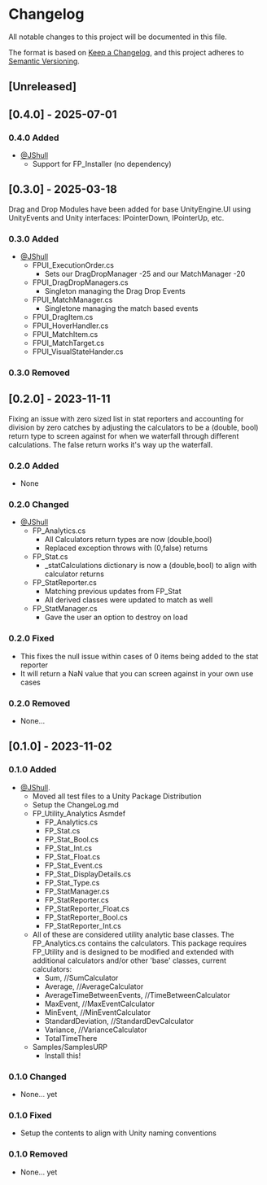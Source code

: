 # Changelog

All notable changes to this project will be documented in this file.

The format is based on [Keep a Changelog](https://keepachangelog.com/en/1.0.0/),
and this project adheres to [Semantic Versioning](https://semver.org/spec/v2.0.0.html).

## [Unreleased]

## [0.4.0] - 2025-07-01

### 0.4.0 Added

- [@JShull](https://github.com/jshull)
  - Support for FP_Installer (no dependency)

## [0.3.0] - 2025-03-18

Drag and Drop Modules have been added for base UnityEngine.UI using UnityEvents and Unity interfaces: IPointerDown, IPointerUp, etc.

### 0.3.0 Added

- [@JShull](https://github.com/jshull)
  - FPUI_ExecutionOrder.cs
    - Sets our DragDropManager -25 and our MatchManager -20
  - FPUI_DragDropManagers.cs
    - Singleton managing the Drag Drop Events
  - FPUI_MatchManager.cs
    - Singletone managing the match based events
  - FPUI_DragItem.cs
  - FPUI_HoverHandler.cs
  - FPUI_MatchItem.cs
  - FPUI_MatchTarget.cs
  - FPUI_VisualStateHander.cs

### 0.3.0 Removed

## [0.2.0] - 2023-11-11

Fixing an issue with zero sized list in stat reporters and accounting for division by zero catches by adjusting the calculators to be a (double, bool) return type to screen against for when we waterfall through different calculations. The false return works it's way up the waterfall.

### 0.2.0 Added

- None

### 0.2.0 Changed

- [@JShull](https://github.com/jshull)
  - FP_Analytics.cs
    - All Calculators return types are now (double,bool)
    - Replaced exception throws with (0,false) returns
  - FP_Stat.cs
    - _statCalculations dictionary is now a (double,bool) to align with calculator returns
  - FP_StatReporter.cs
    - Matching previous updates from FP_Stat
    - All derived classes were updated to match as well
  - FP_StatManager.cs
    - Gave the user an option to destroy on load
  
### 0.2.0 Fixed

- This fixes the null issue within cases of 0 items being added to the stat reporter
- It will return a NaN value that you can screen against in your own use cases

### 0.2.0 Removed

- None...

## [0.1.0] - 2023-11-02

### 0.1.0 Added

- [@JShull](https://github.com/jshull).
  - Moved all test files to a Unity Package Distribution
  - Setup the ChangeLog.md
  - FP_Utility_Analytics Asmdef
    - FP_Analytics.cs
    - FP_Stat.cs
    - FP_Stat_Bool.cs
    - FP_Stat_Int.cs
    - FP_Stat_Float.cs
    - FP_Stat_Event.cs
    - FP_Stat_DisplayDetails.cs
    - FP_Stat_Type.cs
    - FP_StatManager.cs
    - FP_StatReporter.cs
    - FP_StatReporter_Float.cs
    - FP_StatReporter_Bool.cs
    - FP_StatReporter_Int.cs
  - All of these are considered utility analytic base classes. The FP_Analytics.cs contains the calculators. This package requires FP_Utility and is designed to be modified and extended with additional calculators and/or other 'base' classes, current calculators:
    - Sum, //SumCalculator
    - Average, //AverageCalculator
    - AverageTimeBetweenEvents, //TimeBetweenCalculator
    - MaxEvent, //MaxEventCalculator
    - MinEvent, //MinEventCalculator
    - StandardDeviation, //StandardDevCalculator
    - Variance, //VarianceCalculator
    - TotalTimeThere
  - Samples/SamplesURP
    - Install this!

### 0.1.0 Changed

- None... yet

### 0.1.0 Fixed

- Setup the contents to align with Unity naming conventions

### 0.1.0 Removed

- None... yet

